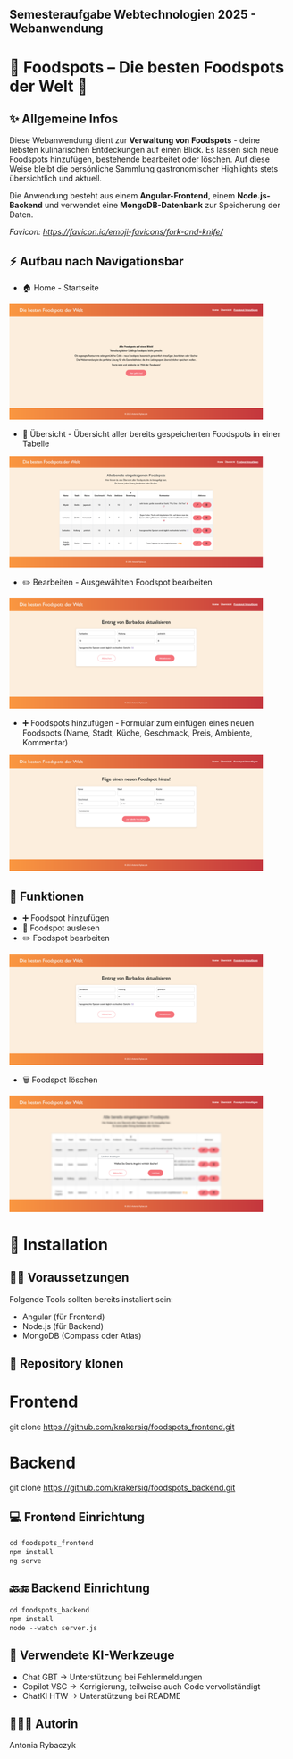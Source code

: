 ## Semesteraufgabe Webtechnologien 2025 - Webanwendung
# 🍴 Foodspots – Die besten Foodspots der Welt 🍴

## __✨ Allgemeine Infos__
Diese Webanwendung dient zur **Verwaltung von Foodspots** - deine liebsten kulinarischen Entdeckungen auf einen Blick.
Es lassen sich neue Foodspots hinzufügen, bestehende bearbeitet oder löschen. 
Auf diese Weise bleibt die persönliche Sammlung gastronomischer Highlights stets übersichtlich und aktuell.

Die Anwendung besteht aus einem **Angular-Frontend**, einem **Node.js-Backend** und verwendet eine **MongoDB-Datenbank** zur Speicherung der Daten.

_Favicon: https://favicon.io/emoji-favicons/fork-and-knife/_
   

## __⚡ Aufbau nach Navigationsbar__
- 🏠 Home - Startseite  
<img src="screenshots/startseite.png" alt="Startseite-Screenshot" width="90%"/>

- 🔎 Übersicht - Übersicht aller bereits gespeicherten Foodspots in einer Tabelle  
<img src="screenshots/uebersicht.png" alt="Übersicht-Screenshot" width="90%"/>

- ✏️ Bearbeiten - Ausgewählten Foodspot bearbeiten 
<img src="screenshots/bearbeiten.png" alt="Bearbeiten-Screenshot" width="90%"/> 

- ➕ Foodspots hinzufügen - Formular zum einfügen eines neuen Foodspots (Name, Stadt, Küche, Geschmack, Preis, Ambiente, Kommentar)
<img src="screenshots/hinzufuegen.png" alt="Hinzufügen-Screenshot" width="90%"/> 


## __🔧 Funktionen__
- ➕ Foodspot hinzufügen  
- 🔎 Foodspot auslesen  
- ✏️ Foodspot bearbeiten  
<img src="screenshots/bearbeiten.png" alt="Bearbeiten-Screenshot" width="90%"/>

- 🗑️ Foodspot löschen  
<img src="screenshots/loeschen.png" alt="Löschen-Screenshot" width="90%"/>

# __🔄 Installation__

## ☝🏻 Voraussetzungen

Folgende Tools sollten bereits instaliert sein:
+ Angular (für Frontend)
+ Node.js (für Backend)
+ MongoDB (Compass oder Atlas)

## 🔗 Repository klonen
# Frontend
git clone https://github.com/krakersiq/foodspots_frontend.git
# Backend
git clone https://github.com/krakersiq/foodspots_backend.git

## 💻 Frontend Einrichtung
```
cd foodspots_frontend
npm install
ng serve
```

## 🔙🔚 Backend Einrichtung
```
cd foodspots_backend
npm install
node --watch server.js
```

## 🤖 Verwendete KI-Werkzeuge
+ Chat GBT -> Unterstützung bei Fehlermeldungen
+ Copilot VSC -> Korrigierung, teilweise auch Code vervollständigt
+ ChatKI HTW -> Unterstützung bei README

## 👩🏻‍💻 Autorin
Antonia Rybaczyk